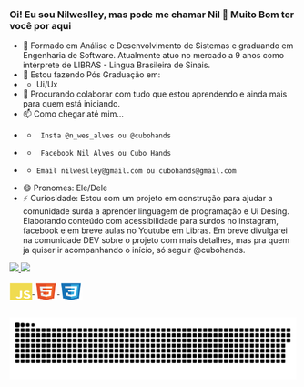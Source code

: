 ### Oi! Eu sou Nilweslley, mas pode me chamar Nil 👋 Muito Bom ter você por aqui

- 🔭   Formado em Análise e Desenvolvimento de Sistemas e graduando em Engenharia de Software. Atualmente atuo no mercado a 9 anos como intérprete de LIBRAS - Lingua Brasileira de Sinais.
- 🌱   Estou fazendo Pós Graduação em:
- -  Ui/Ux
- 👯   Procurando colaborar com tudo que estou aprendendo e ainda mais para quem está iniciando. 
- 📫   Como chegar até mim...
- -      Insta @n_wes_alves ou @cubohands
- -      Facebook Nil Alves ou Cubo Hands
- -     Email nilweslley@gmail.com ou cubohands@gmail.com
- 😄   Pronomes: Ele/Dele
- ⚡   Curiosidade: Estou com um projeto em construção para ajudar a comunidade surda a aprender linguagem de programação e Ui Desing. Elaborando conteúdo com acessibilidade para surdos no instagram, facebook e em breve aulas no Youtube em Libras. Em breve divulgarei na comunidade DEV sobre o projeto com mais detalhes, mas pra quem ja quiser ir acompanhando o início, só seguir @cubohands.





 <div>
  <a href="https://github.com/nilweslley">
  <img height="180em" src="https://github-readme-stats.vercel.app/api?username=nilweslley&show_icons=true&theme=dark&include_all_commits=true&count_private=true"/>
  <img height="180em" src="https://github-readme-stats.vercel.app/api/top-langs/?username=nilweslley&layout=compact&langs_count=7&theme=dark"/>
</div>
  <div style="display: inline_block"><br>
  <img align="center" alt="Nil-Js" height="30" width="40" src="https://raw.githubusercontent.com/devicons/devicon/master/icons/javascript/javascript-plain.svg">
  <img align="center" alt="Nil-HTML" height="30" width="40" src="https://raw.githubusercontent.com/devicons/devicon/master/icons/html5/html5-original.svg">
  <img align="center" alt="Nil-CSS" height="30" width="40" src="https://raw.githubusercontent.com/devicons/devicon/master/icons/css3/css3-original.svg">
</div>
  
  ##
 
<div>
 
 ![Snake animation](https://github.com/nilweslley/nilweslley/blob/output/github-contribution-grid-snake.svg)
 
  </div>
